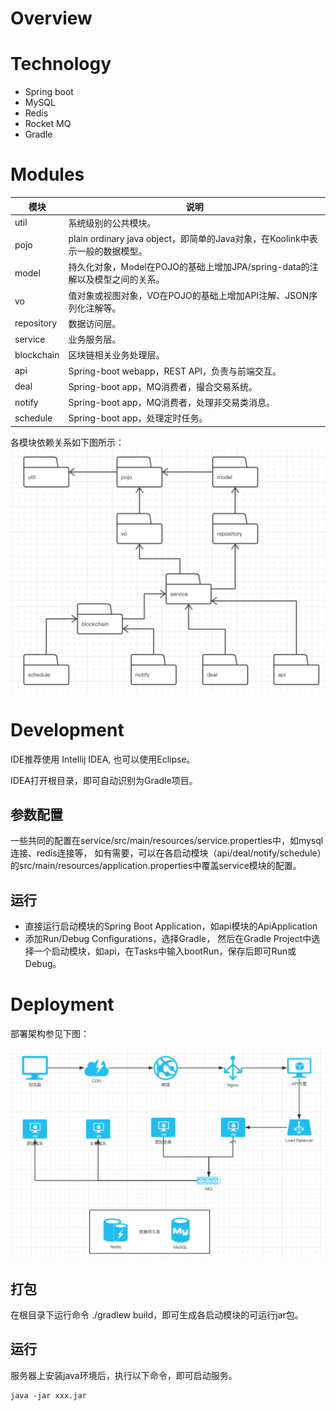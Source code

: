 # Overview

# Technology

- Spring boot
- MySQL
- Redis
- Rocket MQ
- Gradle

# Modules

模块 |  说明 
--- | --- 
util | 系统级别的公共模块。
pojo | plain ordinary java object，即简单的Java对象，在Koolink中表示一般的数据模型。
model | 持久化对象，Model在POJO的基础上增加JPA/spring-data的注解以及模型之间的关系。
vo | 值对象或视图对象，VO在POJO的基础上增加API注解、JSON序列化注解等。
repository | 数据访问层。
service | 业务服务层。
blockchain | 区块链相关业务处理层。
api | Spring-boot webapp，REST API，负责与前端交互。
deal | Spring-boot app，MQ消费者，撮合交易系统。
notify | Spring-boot app，MQ消费者，处理非交易类消息。
schedule | Spring-boot app，处理定时任务。

各模块依赖关系如下图所示：
![module dependencies](shared/modules.png)

# Development

IDE推荐使用 Intellij IDEA, 也可以使用Eclipse。

IDEA打开根目录，即可自动识别为Gradle项目。

## 参数配置

一些共同的配置在service/src/main/resources/service.properties中，如mysql连接、redis连接等，
如有需要，可以在各启动模块（api/deal/notify/schedule）的src/main/resources/application.properties中覆盖service模块的配置。

## 运行
- 直接运行启动模块的Spring Boot Application，如api模块的ApiApplication
- 添加Run/Debug Configurations，选择Gradle，
然后在Gradle Project中选择一个启动模块，如api，在Tasks中输入bootRun，保存后即可Run或Debug。

# Deployment

部署架构参见下图：

![logic deployment](shared/deployment.png)

## 打包
在根目录下运行命令 ./gradlew build，即可生成各启动模块的可运行jar包。

## 运行
服务器上安装java环境后，执行以下命令，即可启动服务。

```shell script
java -jar xxx.jar
```
